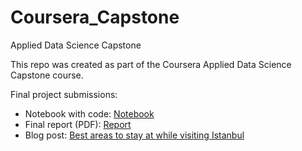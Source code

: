 # Coursera_Capstone
Applied Data Science Capstone

This repo was created as part of the Coursera Applied Data Science Capstone course.

Final project submissions:
- Notebook with code: [Notebook](https://github.com/nowacowski/Coursera_Capstone/blob/master/Istanbul/Istanbul_travel.ipynb)
- Final report (PDF): [Report](https://github.com/nowacowski/Coursera_Capstone/blob/master/Istanbul/Istanbul_travel_report.pdf)
- Blog post: [Best areas to stay at while visiting Istanbul](https://medium.com/@nowacowski/4f02478e7e8?source=friends_link&sk=3f30dff1782a1851034a2502e16fbc72)
